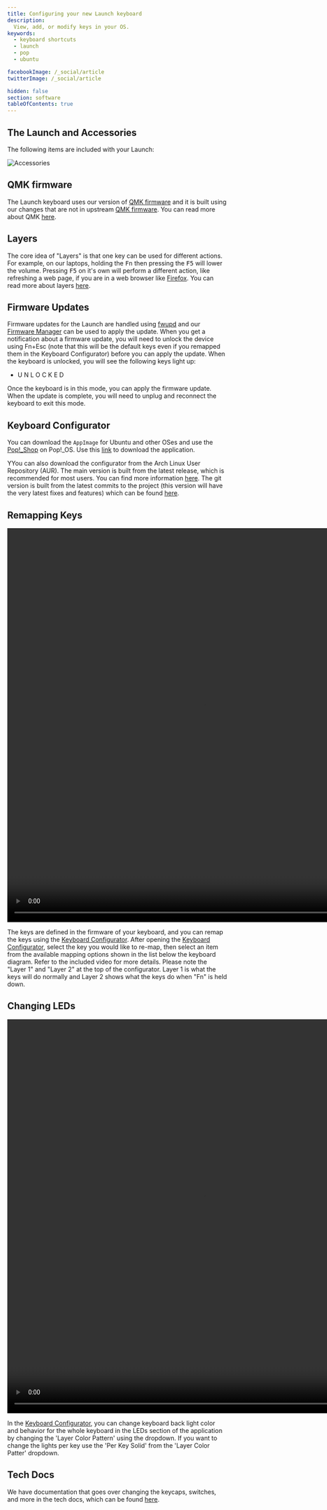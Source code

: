 ```yaml
---
title: Configuring your new Launch keyboard
description:
  View, add, or modify keys in your OS.
keywords:
  - keyboard shortcuts
  - launch
  - pop
  - ubuntu

facebookImage: /_social/article
twitterImage: /_social/article

hidden: false
section: software
tableOfContents: true
---
```


## The Launch and Accessories

The following items are included with your Launch:

![Accessories](/files/launch-keyboard/launch-accessories.webp)

## QMK firmware

The Launch keyboard uses our version of [QMK firmware](https://github.com/system76/qmk_firmware) and it is built using our changes that are not in upstream [QMK firmware](https://github.com/qmk/qmk_firmware). You can read more about QMK [here](https://github.com/system76/qmk_firmware).

## Layers

The core idea of "Layers" is that one key can be used for different actions. For example, on our laptops, holding the <kbd>Fn</kbd> then pressing the <kbd>F5</kbd> will lower the volume. Pressing <kbd>F5</kbd> on it's own will perform a different action, like refreshing a web page, if you are in a web browser like <u>Firefox</u>. You can read more about layers [here](https://beta.docs.qmk.fm/using-qmk/software-features/feature_layers).

## Firmware Updates

Firmware updates for the Launch are handled using [fwupd](https://fwupd.org/) and our <u>Firmware Manager</u> can be used to apply the update. When you get a notification about a firmware update, you will need to unlock the device using Fn+Esc (note that this will be the default keys even if you remapped them in the Keyboard Configurator) before you can apply the update. When the keyboard is unlocked, you will see the following keys light up:

- U N L O C K E D

Once the keyboard is in this mode, you can apply the firmware update. When the update is complete, you will need to unplug and reconnect the keyboard to exit this mode.

## Keyboard Configurator

You can download the `AppImage` for Ubuntu and other OSes and use the <u>Pop!\_Shop</u> on Pop!\_OS. Use this [link](https://github.com/pop-os/keyboard-configurator/releases) to download the application.

YYou can also download the configurator from the Arch Linux User Repository (AUR). The main version is built from the latest release, which is recommended for most users. You can find more information [here](https://aur.archlinux.org/packages/keyboard-configurator/). The git version is built from the latest commits to the project (this version will have the very latest fixes and features) which can be found [here](https://aur.archlinux.org/packages/keyboard-configurator-git/).

## Remapping Keys

<video width="900" height="900" controls>
  <source src="/files/launch-keyboard/remapping-function-keys.webm" type="video/mp4">
</video>

The keys are defined in the firmware of your keyboard, and you can remap the keys using the <u>Keyboard Configurator</u>. After opening the <u>Keyboard Configurator</u>, select the key you would like to re-map, then select an item from the available mapping options shown in the list below the keyboard diagram. Refer to the included video for more details. Please note the "Layer 1" and "Layer 2" at the top of the configurator. Layer 1 is what the keys will do normally and Layer 2 shows what the keys do when "Fn" is held down.

## Changing LEDs

<video width="900" height="900" controls>
  <source src="/files/launch-keyboard/video-soothing.mp4" type="video/mp4">
</video>

In the <u>Keyboard Configurator</u>, you can change keyboard back light color and behavior for the whole keyboard in the LEDs section of the application by changing the 'Layer Color Pattern' using the dropdown. If you want to change the lights per key use the 'Per Key Solid' from the 'Layer Color Patter' dropdown.

## Tech Docs

We have documentation that goes over changing the keycaps, switches, and more in the tech docs, which can be found [here](https://tech-docs.system76.com/models/launch_1/repairs.html).
